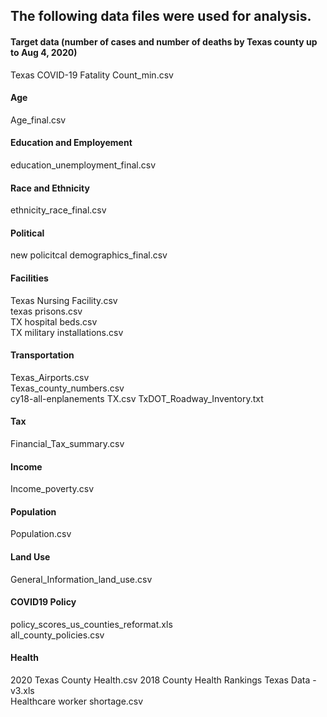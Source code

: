 ## The following data files were used for analysis.

#### Target data (number of cases and number of deaths by Texas county up to Aug 4, 2020)
Texas COVID-19 Fatality Count_min.csv

#### Age
Age_final.csv  
#### Education and Employement
education_unemployment_final.csv  
#### Race and Ethnicity
ethnicity_race_final.csv
#### Political
new policitcal demographics_final.csv
#### Facilities
Texas Nursing Facility.csv  
texas prisons.csv  
TX hospital beds.csv  
TX military installations.csv  
#### Transportation
Texas_Airports.csv  
Texas_county_numbers.csv  
cy18-all-enplanements TX.csv 
TxDOT_Roadway_Inventory.txt  
#### Tax
Financial_Tax_summary.csv  
#### Income
Income_poverty.csv  
#### Population
Population.csv  
#### Land Use
General_Information_land_use.csv  
#### COVID19 Policy
policy_scores_us_counties_reformat.xls  
all_county_policies.csv  
#### Health
2020 Texas County Health.csv
2018 County Health Rankings Texas Data - v3.xls  
Healthcare worker shortage.csv  
